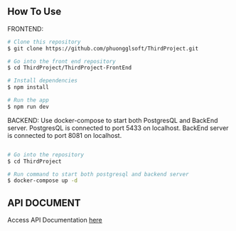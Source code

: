## How To Use
FRONTEND:
```bash
# Clone this repository
$ git clone https://github.com/phuongglsoft/ThirdProject.git

# Go into the front end repository
$ cd ThirdProject/ThirdProject-FrontEnd

# Install dependencies
$ npm install

# Run the app
$ npm run dev
```
BACKEND:
Use docker-compose to start both PostgresQL and BackEnd server.
PostgresQL is connected to port 5433 on localhost.
BackEnd server is connected to port 8081 on localhost.

```bash

# Go into the repository
$ cd ThirdProject

# Run command to start both postgresql and backend server
$ docker-compose up -d

```
## API DOCUMENT
Access API Documentation [here](https://documenter.getpostman.com/view/30837211/2s9YXb9R5F)
